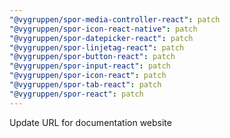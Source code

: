 ```yaml
---
"@vygruppen/spor-media-controller-react": patch
"@vygruppen/spor-icon-react-native": patch
"@vygruppen/spor-datepicker-react": patch
"@vygruppen/spor-linjetag-react": patch
"@vygruppen/spor-button-react": patch
"@vygruppen/spor-input-react": patch
"@vygruppen/spor-icon-react": patch
"@vygruppen/spor-tab-react": patch
"@vygruppen/spor-react": patch
---
```


Update URL for documentation website
